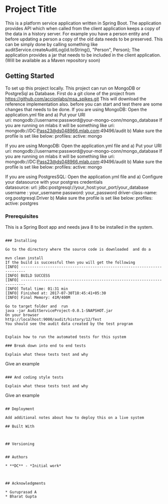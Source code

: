 # Project Title

This is a platform service application written in Spring Boot. The application provides API which when called from the client application keeps a copy of the data in a history server. 
For example you have a person entity and before updating a person a copy of the old data needs to be preserved. This can be simply done by calling something like 
	auditService.createAuditLog(id.toString(), "Person", Person);
The application provides a jar that needs to be included in the client application. (Will be available as a Maven repository soon)

## Getting Started
To set up this project locally.
This project can run on MongoDB or PostgreSql as Database. 
First do a git clone of the project from https://github.com/accionlabs/msa_spikes.git
This will download the reference implementation also.
before you can start and test there are some changes that needs to be done.
If you are using MongoDB: Open the application.yml file and 
a) Put your URI  
	uri: mongodb://username:password@your-mongo-conn/mongo_database 
	If you are running on mlabs it will be something like  uri: mongodb://DC:Pass23@ds048966.mlab.com:49496/audit
b) Make sure the profile is set like below: 
		profiles:
	      active: mongo
	
If you are using MongoDB: Open the application.yml file and 
a) Put your URI  
	uri: mongodb://username:password@your-mongo-conn/mongo_database 
	If you are running on mlabs it will be something like  uri: mongodb://DC:Pass23@ds048966.mlab.com:49496/audit
b) Make sure the profile is set like below: 
		profiles:
	      active: mongo

If you are using PostgresSQL: Open the application.yml file and 
a) Configure your datasource with your postgres credentials  
datasource:
    url: jdbc:postgresql://your_host:your_port/your_database 
    username : your_username
    password: your_password
    driver-class-name: org.postgresql.Driver
b) Make sure the profile is set like below: 
		profiles:
	      active: postgres
	

### Prerequisites

This is a Spring Boot app and needs java 8 to be installed in the system.
```

### Installing

Go to the directory where the source code is downloaded  and do a 

mvn clean install
If the build is successful then you will get the following 
[INFO] ------------------------------------------------------------------------
[INFO] BUILD SUCCESS
[INFO] ------------------------------------------------------------------------
[INFO] Total time: 01:31 min
[INFO] Finished at: 2017-07-30T18:45:41+05:30
[INFO] Final Memory: 41M/400M

Go to target folder and  run
java -jar AuditServiceProject-0.0.1-SNAPSHOT.jar
On your browser 
http://localhost:9000/audit/history/12/Test 
You should see the audit data created by the test program


Explain how to run the automated tests for this system

### Break down into end to end tests

Explain what these tests test and why

```
Give an example
```

### And coding style tests

Explain what these tests test and why

```
Give an example
```

## Deployment

Add additional notes about how to deploy this on a live system

## Built With



## Versioning


## Authors

* **DC** - *Initial work* 



## Acknowledgments

* Guruprasad A
* Bharat Gupta


